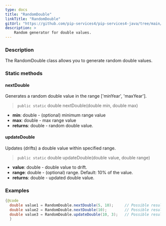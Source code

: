```yaml
---
type: docs
title: "RandomDouble"
linkTitle: "RandomDouble"
gitUrl: "https://github.com/pip-services4/pip-services4-java/tree/main/pip-services4-data-java"
description: >
    Random generator for double values.
---
```


### Description

The RandomDouble class allows you to generate random double values.

### Static methods

#### nextDouble
Generates a random double value in the range ['minYear', 'maxYear']. 

> `public static` double nextDouble(double min, double max)

- **min**: double - (optional) minimum range value
- **max**: double - max range value
- **returns**: double - random double value.

#### updateDouble
Updates (drifts) a double value within specified range.

> `public static` double updateDouble(double value, double range)

- **value**: double - double value to drift.
- **range**: double - (optional) range. Default: 10% of the value.
- **returns**: double - updated double value.

### Examples

```java
{@code
  double value1 = RandomDouble.nextDouble(5, 10);     // Possible result: 7.3
  double value2 = RandomDouble.nextDouble(10);        // Possible result: 3.7
  double value3 = RandomDouble.updateDouble(10, 3);   // Possible result: 9.2
  }

```
